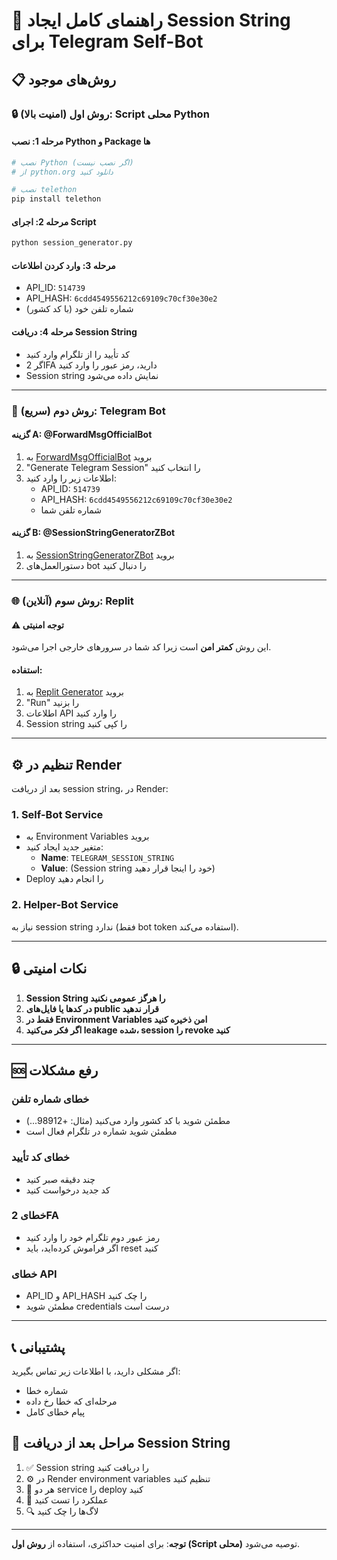 # 🔐 راهنمای کامل ایجاد Session String برای Telegram Self-Bot

## 📋 روش‌های موجود

### 🔒 روش اول (امنیت بالا): Script محلی Python

#### مرحله 1: نصب Python و Package ها
```bash
# نصب Python (اگر نصب نیست)
# از python.org دانلود کنید

# نصب telethon
pip install telethon
```

#### مرحله 2: اجرای Script
```bash
python session_generator.py
```

#### مرحله 3: وارد کردن اطلاعات
- API_ID: `514739`
- API_HASH: `6cdd4549556212c69109c70cf30e30e2`
- شماره تلفن خود (با کد کشور)

#### مرحله 4: دریافت Session String
- کد تأیید را از تلگرام وارد کنید
- اگر 2FA دارید، رمز عبور را وارد کنید
- Session string نمایش داده می‌شود

---

### 🚀 روش دوم (سریع): Telegram Bot

#### گزینه A: @ForwardMsgOfficialBot
1. به [ForwardMsgOfficialBot](https://t.me/ForwardMsgOfficialBot) بروید
2. "Generate Telegram Session" را انتخاب کنید
3. اطلاعات زیر را وارد کنید:
   - API_ID: `514739`
   - API_HASH: `6cdd4549556212c69109c70cf30e30e2`
   - شماره تلفن شما

#### گزینه B: @SessionStringGeneratorZBot
1. به [SessionStringGeneratorZBot](https://t.me/SessionStringGeneratorZBot) بروید
2. دستورالعمل‌های bot را دنبال کنید

---

### 🌐 روش سوم (آنلاین): Replit

#### ⚠️ توجه امنیتی
این روش **کمتر امن** است زیرا کد شما در سرورهای خارجی اجرا می‌شود.

#### استفاده:
1. به [Replit Generator](https://replit.com/@ErichDaniken/Generate-Telegram-String-Session) بروید
2. "Run" را بزنید
3. اطلاعات API را وارد کنید
4. Session string را کپی کنید

---

## ⚙️ تنظیم در Render

بعد از دریافت session string، در Render:

### 1. Self-Bot Service
- به Environment Variables بروید
- متغیر جدید ایجاد کنید:
  - **Name**: `TELEGRAM_SESSION_STRING`
  - **Value**: (Session string خود را اینجا قرار دهید)
- Deploy را انجام دهید

### 2. Helper-Bot Service
نیاز به session string ندارد (فقط bot token استفاده می‌کند).

---

## 🔒 نکات امنیتی

1. **Session String را هرگز عمومی نکنید**
2. **در کدها یا فایل‌های public قرار ندهید**
3. **فقط در Environment Variables امن ذخیره کنید**
4. **اگر فکر می‌کنید leakage شده، session را revoke کنید**

---

## 🆘 رفع مشکلات

### خطای شماره تلفن
- مطمئن شوید با کد کشور وارد می‌کنید (مثال: +98912...)
- مطمئن شوید شماره در تلگرام فعال است

### خطای کد تأیید
- چند دقیقه صبر کنید
- کد جدید درخواست کنید

### خطای 2FA
- رمز عبور دوم تلگرام خود را وارد کنید
- اگر فراموش کرده‌اید، باید reset کنید

### خطای API
- API_ID و API_HASH را چک کنید
- مطمئن شوید credentials درست است

---

## 📞 پشتیبانی

اگر مشکلی دارید، با اطلاعات زیر تماس بگیرید:
- شماره خطا
- مرحله‌ای که خطا رخ داده
- پیام خطای کامل

## 🎯 مراحل بعد از دریافت Session String

1. ✅ Session string را دریافت کنید
2. ⚙️ در Render environment variables تنظیم کنید
3. 🚀 هر دو service را deploy کنید
4. 🧪 عملکرد را تست کنید
5. 🔍 لاگ‌ها را چک کنید

---

**توجه**: برای امنیت حداکثری، استفاده از **روش اول (Script محلی)** توصیه می‌شود.